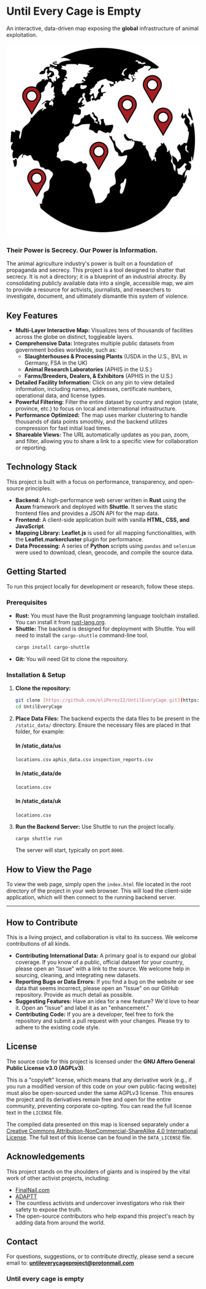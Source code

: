 # Until Every Cage is Empty

An interactive, data-driven map exposing the **global** infrastructure of animal exploitation.

![alt text](https://github.com/counterspecies/UntilEveryCage/blob/master/static/assets/icon.png)

### Their Power is Secrecy. Our Power is Information.

The animal agriculture industry's power is built on a foundation of propaganda and secrecy. This project is a tool designed to shatter that secrecy. It is not a directory; it is a blueprint of an industrial atrocity. By consolidating publicly available data into a single, accessible map, we aim to provide a resource for activists, journalists, and researchers to investigate, document, and ultimately dismantle this system of violence.

## Key Features

* **Multi-Layer Interactive Map:** Visualizes tens of thousands of facilities across the globe on distinct, toggleable layers.
* **Comprehensive Data:** Integrates multiple public datasets from government bodies worldwide, such as:
    * **Slaughterhouses & Processing Plants** (USDA in the U.S., BVL in Germany, FSA in the UK)
    * **Animal Research Laboratories** (APHIS in the U.S.)
    * **Farms/Breeders, Dealers, & Exhibitors** (APHIS in the U.S.)
* **Detailed Facility Information:** Click on any pin to view detailed information, including names, addresses, certificate numbers, operational data, and license types.
* **Powerful Filtering:** Filter the entire dataset by country and region (state, province, etc.) to focus on local and international infrastructure.
* **Performance Optimized:** The map uses marker clustering to handle thousands of data points smoothly, and the backend utilizes compression for fast initial load times.
* **Shareable Views:** The URL automatically updates as you pan, zoom, and filter, allowing you to share a link to a specific view for collaboration or reporting.

## Technology Stack

This project is built with a focus on performance, transparency, and open-source principles.

* **Backend:** A high-performance web server written in **Rust** using the **Axum** framework and deployed with **Shuttle**. It serves the static frontend files and provides a JSON API for the map data.
* **Frontend:** A client-side application built with vanilla **HTML, CSS, and JavaScript**.
* **Mapping Library:** **Leaflet.js** is used for all mapping functionalities, with the **Leaflet.markercluster** plugin for performance.
* **Data Processing:** A series of **Python** scripts using `pandas` and `selenium` were used to download, clean, geocode, and compile the source data.

## Getting Started

To run this project locally for development or research, follow these steps.

### Prerequisites

* **Rust:** You must have the Rust programming language toolchain installed. You can install it from [rust-lang.org](https://www.rust-lang.org/tools/install).
* **Shuttle:** The backend is designed for deployment with Shuttle. You will need to install the `cargo-shuttle` command-line tool.
    ```bash
    cargo install cargo-shuttle
    ```
* **Git:** You will need Git to clone the repository.

### Installation & Setup

1.  **Clone the repository:**
    ```bash
    git clone [https://github.com/eliPerez12/UntilEveryCage.git](https://github.com/eliPerez12/UntilEveryCage.git)
    cd UntilEveryCage
    ```

2.  **Place Data Files:** The backend expects the data files to be present in the `/static_data/` directory. Ensure the necessary files are placed in that folder, for example:
    #### In /static_data/us
    `locations.csv`
    `aphis_data.csv`
    `inspection_reports.csv`
    #### In /static_data/de
    `locations.csv`
    #### In /static_data/uk
    `locations.csv`

4.  **Run the Backend Server:** Use Shuttle to run the project locally.
    ```bash
    cargo shuttle run
    ```
    The server will start, typically on port `8000`.

## How to View the Page

To view the web page, simply open the `index.html` file located in the root directory of the project in your web browser. This will load the client-side application, which will then connect to the running backend server.

---

## How to Contribute

This is a living project, and collaboration is vital to its success. We welcome contributions of all kinds.

* **Contributing International Data:** A primary goal is to expand our global coverage. If you know of a public, official dataset for your country, please open an "Issue" with a link to the source. We welcome help in sourcing, cleaning, and integrating new datasets.
* **Reporting Bugs or Data Errors:** If you find a bug on the website or see data that seems incorrect, please open an "Issue" on our GitHub repository. Provide as much detail as possible.
* **Suggesting Features:** Have an idea for a new feature? We'd love to hear it. Open an "Issue" and label it as an "enhancement."
* **Contributing Code:** If you are a developer, feel free to fork the repository and submit a pull request with your changes. Please try to adhere to the existing code style.

## License

The source code for this project is licensed under the **GNU Affero General Public License v3.0 (AGPLv3)**.

This is a "copyleft" license, which means that any derivative work (e.g., if you run a modified version of this code on your own public-facing website) must also be open-sourced under the same AGPLv3 license. This ensures the project and its derivatives remain free and open for the entire community, preventing corporate co-opting. You can read the full license text in the `LICENSE` file.

The compiled data presented on this map is licensed separately under a <a href="http://creativecommons.org/licenses/by-nc-sa/4.0/" target="_blank" rel="noopener noreferrer">Creative Commons Attribution-NonCommercial-ShareAlike 4.0 International License</a>. The full text of this license can be found in the `DATA_LICENSE` file.

## Acknowledgements

This project stands on the shoulders of giants and is inspired by the vital work of other activist projects, including:

* [FinalNail.com](https://finalnail.com/)
* [ADAPTT](https://www.adaptt.org/)
* The countless activists and undercover investigators who risk their safety to expose the truth.
* The open-source contributors who help expand this project's reach by adding data from around the world.

## Contact

For questions, suggestions, or to contribute directly, please send a secure email to: **untileverycageproject@protonmail.com**

### Until every cage is empty
